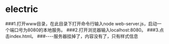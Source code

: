 # electric
###1.打开www目录，在此目录下打开命令行输入node web-server.js，启动一个端口号为8080的本地服务。
###2.打开浏览器输入localhost:8080。
###3.点击index.html。
###----服务器挂掉了，内容没有了，只有样式信息
